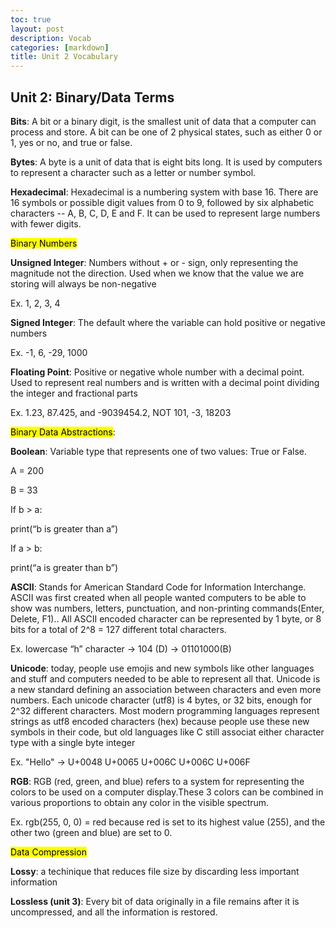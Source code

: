 ```yaml
---
toc: true
layout: post
description: Vocab
categories: [markdown]
title: Unit 2 Vocabulary 
---
```


<h2>Unit 2: Binary/Data Terms</h2>

<strong>Bits</strong>: A bit or a binary digit, is the smallest unit of data that a computer can process and store. A bit can be one of 2 physical states, such as either 0 or 1, yes or no, and true or false. 

<strong>Bytes</strong>: A byte is a unit of data that is eight bits long. It is used by computers to represent a character such as a letter or number symbol. 

<strong>Hexadecimal</strong>: Hexadecimal is a numbering system with base 16. There are 16 symbols or possible digit values from 0 to 9, followed by six alphabetic characters -- A, B, C, D, E and F. It can be used to represent large numbers with fewer digits.

<mark>Binary Numbers</mark> 

<strong>Unsigned Integer</strong>: Numbers without + or - sign, only representing the magnitude not the direction. Used when we know that the value we are storing will always be non-negative

Ex. 1, 2, 3, 4

<strong>Signed Integer</strong>: The default where the variable can hold positive or negative numbers

Ex. -1, 6, -29, 1000

<strong>Floating Point</strong>: Positive or negative whole number with a decimal point. Used to represent real  numbers and is written with a decimal point dividing the integer and fractional parts

Ex. 1.23, 87.425, and -9039454.2, NOT 101, -3, 18203

<mark>Binary Data Abstractions</mark>: 

<strong>Boolean</strong>: Variable type that represents one of two values: True or False. 

A = 200 

B = 33 

If b > a:

print(“b is greater than a”)

If a > b: 

print(“a is greater than b”)

<strong>ASCII</strong>: Stands for American Standard Code for Information Interchange. ASCII was first created when all people wanted computers to be able to show was numbers, letters, punctuation, and non-printing commands(Enter, Delete, F1).. All ASCII encoded character can be represented by 1 byte, or 8 bits for a total of 2^8 = 127 different total characters. 

Ex. lowercase “h” character → 104 (D) → 01101000(B)

<strong>Unicode</strong>: today, people use emojis and new symbols like other languages and stuff and computers needed to be able to represent all that. Unicode is a new standard defining an association between characters and even more numbers. Each unicode character (utf8) is 4 bytes, or 32 bits, enough for 2^32 different characters. Most modern programming languages represent strings as utf8 encoded characters (hex) because people use these new symbols in their code, but old languages like C still associat either character type with a single byte integer

Ex. "Hello"  → U+0048 U+0065 U+006C U+006C U+006F

<strong>RGB</strong>: RGB (red, green, and blue) refers to a system for representing the colors to be used on a computer display.These 3 colors can be combined in various proportions to obtain any color in the visible spectrum. 

Ex. rgb(255, 0, 0) = red because red is set to its highest value (255), and the other two (green and blue) are set to 0. 

<mark>Data Compression</mark>

<strong>Lossy</strong>: a techinique that reduces file size by discarding less important information

<strong>Lossless (unit 3)</strong>: Every bit of data originally in a file remains after it is uncompressed, and all the information is restored.

